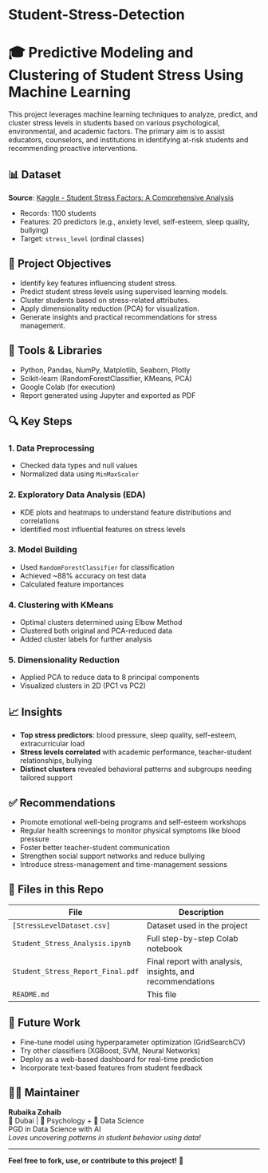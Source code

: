 # Student-Stress-Detection
# 🎓 Predictive Modeling and Clustering of Student Stress Using Machine Learning

This project leverages machine learning techniques to analyze, predict, and cluster stress levels in students based on various psychological, environmental, and academic factors. The primary aim is to assist educators, counselors, and institutions in identifying at-risk students and recommending proactive interventions.

## 📊 Dataset

**Source**: [Kaggle - Student Stress Factors: A Comprehensive Analysis](https://www.kaggle.com/datasets/whenamancodes/student-stress-factors-a-comprehensive-analysis)

- Records: 1100 students
- Features: 20 predictors (e.g., anxiety level, self-esteem, sleep quality, bullying)
- Target: `stress_level` (ordinal classes)

## 🧠 Project Objectives

- Identify key features influencing student stress.
- Predict student stress levels using supervised learning models.
- Cluster students based on stress-related attributes.
- Apply dimensionality reduction (PCA) for visualization.
- Generate insights and practical recommendations for stress management.

## 🧰 Tools & Libraries

- Python, Pandas, NumPy, Matplotlib, Seaborn, Plotly
- Scikit-learn (RandomForestClassifier, KMeans, PCA)
- Google Colab (for execution)
- Report generated using Jupyter and exported as PDF

## 🔍 Key Steps

### 1. Data Preprocessing
- Checked data types and null values
- Normalized data using `MinMaxScaler`

### 2. Exploratory Data Analysis (EDA)
- KDE plots and heatmaps to understand feature distributions and correlations
- Identified most influential features on stress levels

### 3. Model Building
- Used `RandomForestClassifier` for classification
- Achieved ~88% accuracy on test data
- Calculated feature importances

### 4. Clustering with KMeans
- Optimal clusters determined using Elbow Method
- Clustered both original and PCA-reduced data
- Added cluster labels for further analysis

### 5. Dimensionality Reduction
- Applied PCA to reduce data to 8 principal components
- Visualized clusters in 2D (PC1 vs PC2)

## 📈 Insights

- **Top stress predictors**: blood pressure, sleep quality, self-esteem, extracurricular load
- **Stress levels correlated** with academic performance, teacher-student relationships, bullying
- **Distinct clusters** revealed behavioral patterns and subgroups needing tailored support

## ✅ Recommendations

- Promote emotional well-being programs and self-esteem workshops
- Regular health screenings to monitor physical symptoms like blood pressure
- Foster better teacher-student communication
- Strengthen social support networks and reduce bullying
- Introduce stress-management and time-management sessions

## 📁 Files in this Repo

| File | Description |
|------|-------------|
| `[StressLevelDataset.csv]` | Dataset used in the project |
| `Student_Stress_Analysis.ipynb` | Full step-by-step Colab notebook |
| `Student_Stress_Report_Final.pdf` | Final report with analysis, insights, and recommendations |
| `README.md` | This file |

## 🚀 Future Work

- Fine-tune model using hyperparameter optimization (GridSearchCV)
- Try other classifiers (XGBoost, SVM, Neural Networks)
- Deploy as a web-based dashboard for real-time prediction
- Incorporate text-based features from student feedback

## 🙋‍♀️ Maintainer

**Rubaika Zohaib**  
📍 Dubai | 🧠 Psychology + 🧪 Data Science  
PGD in Data Science with AI  
*Loves uncovering patterns in student behavior using data!*  

---

**Feel free to fork, use, or contribute to this project!** 🌟

